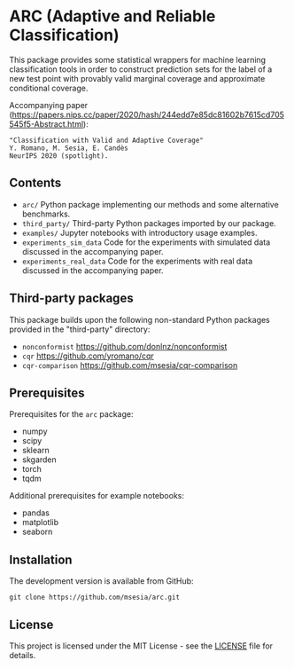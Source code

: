 # ARC (Adaptive and Reliable Classification)

This package provides some statistical wrappers for machine learning classification tools in order to construct prediction sets for the label of a new test point with provably valid marginal coverage and approximate conditional coverage.

Accompanying paper (https://papers.nips.cc/paper/2020/hash/244edd7e85dc81602b7615cd705545f5-Abstract.html):

    "Classification with Valid and Adaptive Coverage"
    Y. Romano, M. Sesia, E. Candès
    NeurIPS 2020 (spotlight).
    

## Contents

 - `arc/` Python package implementing our methods and some alternative benchmarks.
 - `third_party/` Third-party Python packages imported by our package.
 - `examples/` Jupyter notebooks with introductory usage examples.
 - `experiments_sim_data` Code for the experiments with simulated data discussed in the accompanying paper.
 - `experiments_real_data` Code for the experiments with real data discussed in the accompanying paper.
  
## Third-party packages

This package builds upon the following non-standard Python packages provided in the "third-party" directory:

 - `nonconformist` https://github.com/donlnz/nonconformist
 - `cqr` https://github.com/yromano/cqr
 - `cqr-comparison` https://github.com/msesia/cqr-comparison
    
## Prerequisites

Prerequisites for the `arc` package:
 - numpy
 - scipy
 - sklearn
 - skgarden
 - torch
 - tqdm
 
Additional prerequisites for example notebooks:
 - pandas
 - matplotlib
 - seaborn

 

## Installation

The development version is available from GitHub:

    git clone https://github.com/msesia/arc.git

## License

This project is licensed under the MIT License - see the [LICENSE](LICENSE.txt) file for details.
